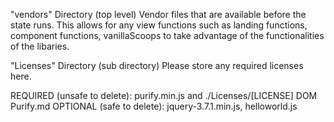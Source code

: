 "vendors" Directory (top level)
Vendor files that are available before the state runs.
This allows for any view functions such as landing functions, component functions, vanillaScoops to take advantage of the functionalities of the libaries.

"Licenses" Directory (sub directory)
Please store any required licenses here.

REQUIRED (unsafe to delete): purify.min.js and ./Licenses/[LICENSE] DOM Purify.md
OPTIONAL (safe to delete): jquery-3.7.1.min.js, helloworld.js
